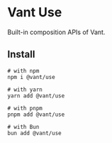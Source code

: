 # Vant Use

Built-in composition APIs of Vant.

## Install

```shell
# with npm
npm i @vant/use

# with yarn
yarn add @vant/use

# with pnpm
pnpm add @vant/use

# with Bun
bun add @vant/use
```
